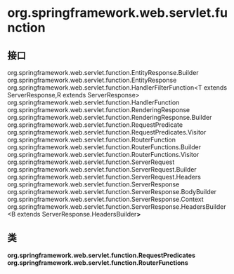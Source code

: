 # org.springframework.web.servlet.function

## 接口

org.springframework.web.servlet.function.EntityResponse.Builder<T>
org.springframework.web.servlet.function.EntityResponse<T>
org.springframework.web.servlet.function.HandlerFilterFunction<T extends ServerResponse,R extends ServerResponse>
org.springframework.web.servlet.function.HandlerFunction<T extends ServerResponse>
org.springframework.web.servlet.function.RenderingResponse
org.springframework.web.servlet.function.RenderingResponse.Builder
org.springframework.web.servlet.function.RequestPredicate
org.springframework.web.servlet.function.RequestPredicates.Visitor
org.springframework.web.servlet.function.RouterFunction<T extends ServerResponse>
org.springframework.web.servlet.function.RouterFunctions.Builder
org.springframework.web.servlet.function.RouterFunctions.Visitor
org.springframework.web.servlet.function.ServerRequest
org.springframework.web.servlet.function.ServerRequest.Builder
org.springframework.web.servlet.function.ServerRequest.Headers
org.springframework.web.servlet.function.ServerResponse
org.springframework.web.servlet.function.ServerResponse.BodyBuilder
org.springframework.web.servlet.function.ServerResponse.Context
org.springframework.web.servlet.function.ServerResponse.HeadersBuilder<B extends ServerResponse.HeadersBuilder<B>>

## 类

org.springframework.web.servlet.function.RequestPredicates
org.springframework.web.servlet.function.RouterFunctions




